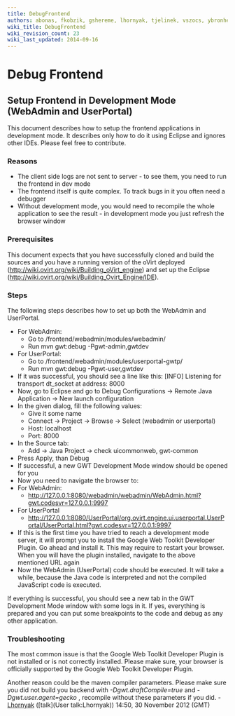 ```yaml
---
title: DebugFrontend
authors: abonas, fkobzik, gshereme, lhornyak, tjelinek, vszocs, ybronhei
wiki_title: DebugFrontend
wiki_revision_count: 23
wiki_last_updated: 2014-09-16
---
```


# Debug Frontend

## Setup Frontend in Development Mode (WebAdmin and UserPortal)

This document describes how to setup the frontend applications in development mode. It describes only how to do it using Eclipse and ignores other IDEs. Please feel free to contribute.

### Reasons

*   The client side logs are not sent to server - to see them, you need to run the frontend in dev mode
*   The frontend itself is quite complex. To track bugs in it you often need a debugger
*   Without development mode, you would need to recompile the whole application to see the result - in development mode you just refresh the browser window

### Prerequisites

This document expects that you have successfully cloned and build the sources and you have a running version of the oVirt deployed (http://wiki.ovirt.org/wiki/Building_oVirt_engine) and set up the Eclipse (http://wiki.ovirt.org/wiki/Building_Ovirt_Engine/IDE).

### Steps

The following steps describes how to set up both the WebAdmin and UserPortal.

*   For WebAdmin:
    -   Go to <ovirt-root>/frontend/webadmin/modules/webadmin/
    -   Run mvn gwt:debug -Pgwt-admin,gwtdev
*   For UserPortal:
    -   Go to <ovirt-root>/frontend/webadmin/modules/userportal-gwtp/
    -   Run mvn gwt:debug -Pgwt-user,gwtdev
*   If it was successful, you should see a line like this: [INFO] Listening for transport dt_socket at address: 8000
*   Now, go to Eclipse and go to Debug Configurations -> Remote Java Application -> New launch configuration
*   In the given dialog, fill the following values:
    -   Give it some name
    -   Connect -> Project -> Browse -> Select (webadmin or userportal)
    -   Host: localhost
    -   Port: 8000
*   In the Source tab:
    -   Add -> Java Project -> check uicommonweb, gwt-common
*   Press Apply, than Debug
*   If successful, a new GWT Development Mode window should be opened for you
*   Now you need to navigate the browser to:
*   For WebAdmin:
    -   <http://127.0.0.1:8080/webadmin/webadmin/WebAdmin.html?gwt.codesvr=127.0.0.1:9997>
*   For UserPortal
    -   <http://127.0.0.1:8080/UserPortal/org.ovirt.engine.ui.userportal.UserPortal/UserPortal.html?gwt.codesvr=127.0.0.1:9997>
*   If this is the first time you have tried to reach a development mode server, it will prompt you to install the Google Web Toolkit Developer Plugin. Go ahead and install it. This may require to restart your browser. When you will have the plugin installed, navigate to the above mentioned URL again
*   Now the WebAdmin (UserPortal) code should be executed. It will take a while, because the Java code is interpreted and not the compiled JavaScript code is executed.

If everything is successful, you should see a new tab in the GWT Development Mode window with some logs in it. If yes, everything is prepared and you can put some breakpoints to the code and debug as any other application.

### Troubleshooting

The most common issue is that the Google Web Toolkit Developer Plugin is not installed or is not correctly installed. Please make sure, your browser is officially supported by the Google Web Toolkit Developer Plugin.

Another reason could be the maven compiler parameters. Please make sure you did not build you backend with *-Dgwt.draftCompile=true* and *-Dgwt.user.agent=gecko* , recompile without these parameters if you did. - [Lhornyak](User:Lhornyak) ([talk](User talk:Lhornyak)) 14:50, 30 November 2012 (GMT)
